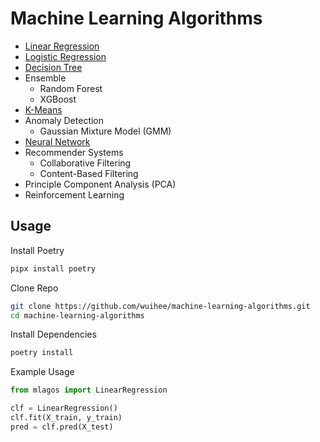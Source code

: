 # Machine Learning Algorithms

- [Linear Regression](./notebooks/linear-regression.ipynb)
- [Logistic Regression](./notebooks/logistic-regression.ipynb)
- [Decision Tree](./notebooks/decision-tree.ipynb)
- Ensemble
  - Random Forest
  - XGBoost
- [K-Means](./notebooks/k-means.ipynb)
- Anomaly Detection
  - Gaussian Mixture Model (GMM)
- [Neural Network](./notebooks/neural-network.ipynb)
- Recommender Systems
  - Collaborative Filtering
  - Content-Based Filtering
- Principle Component Analysis (PCA)
- Reinforcement Learning

## Usage

Install Poetry

```bash
pipx install poetry
```

Clone Repo

```bash
git clone https://github.com/wuihee/machine-learning-algorithms.git
cd machine-learning-algorithms
```

Install Dependencies

```bash
poetry install
```

Example Usage

```python
from mlagos import LinearRegression

clf = LinearRegression()
clf.fit(X_train, y_train)
pred = clf.pred(X_test)
```
